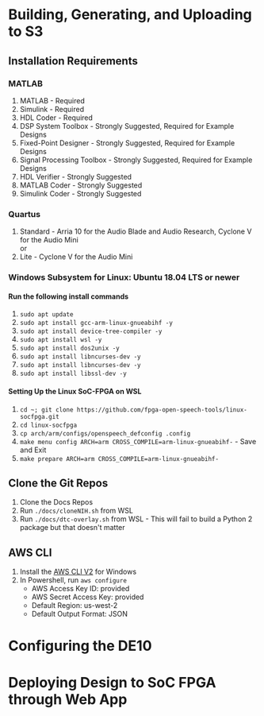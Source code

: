 # Building, Generating, and Uploading to S3
## Installation Requirements
### MATLAB   
1. MATLAB                    - Required  
2. Simulink                  - Required  
3. HDL Coder                 - Required  
4. DSP System Toolbox        - Strongly Suggested, Required for Example Designs  
5. Fixed-Point Designer      - Strongly Suggested, Required for Example Designs  
6. Signal Processing Toolbox - Strongly Suggested, Required for Example Designs  
7. HDL Verifier              - Strongly Suggested  
8. MATLAB Coder              - Strongly Suggested     
9. Simulink Coder            - Strongly Suggested  

### Quartus  
1. Standard - Arria 10 for the Audio Blade and Audio Research, Cyclone V for the Audio Mini  
or 
2. Lite     - Cyclone V for the Audio Mini

### Windows Subsystem for Linux: Ubuntu 18.04 LTS or newer 
#### Run the following install commands 
1. `sudo apt update` 
2. `sudo apt install gcc-arm-linux-gnueabihf -y`  
3. `sudo apt install device-tree-compiler -y` 
4. `sudo apt install wsl -y`
5. `sudo apt install dos2unix -y` 
6. `sudo apt install libncurses-dev -y`
7. `sudo apt install libncurses-dev -y`
8. `sudo apt install libssl-dev -y`

#### Setting Up the Linux SoC-FPGA on WSL
1. `cd ~; git clone https://github.com/fpga-open-speech-tools/linux-socfpga.git`
2. `cd linux-socfpga`
3. `cp arch/arm/configs/openspeech_defconfig .config`
4. `make menu config ARCH=arm CROSS_COMPILE=arm-linux-gnueabihf-` - Save and Exit
5. `make prepare ARCH=arm CROSS_COMPILE=arm-linux-gnueabihf-`

## Clone the Git Repos
 1. Clone the Docs Repos
 2. Run `./docs/cloneNIH.sh` from WSL
 3. Run `./docs/dtc-overlay.sh` from WSL - This will fail to build a Python 2 package but that doesn't matter

## AWS CLI
 1. Install the [AWS CLI V2](https://docs.aws.amazon.com/cli/latest/userguide/install-cliv2-windows.html) for Windows 
 2. In Powershell, run `aws configure`
    - AWS Access Key ID: provided
    - AWS Secret Access Key: provided
    - Default Region: us-west-2
    - Default Output Format: JSON

# Configuring the DE10

# Deploying Design to SoC FPGA through Web App